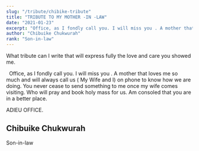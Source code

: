 ```yaml
---
slug: "/tribute/chibike-tribute"
title: "TRIBUTE TO MY MOTHER -IN -LAW"
date: "2021-01-23"
excerpt: "Office, as I fondly call you. I will miss you . A mother that loves me so much and will"
author: "Chibuike Chukwurah"
rank: "Son-in-law"
---
```


What tribute can I write that will express fully the love and care you showed me.

  Office, as I fondly call you. I will miss you . A mother that loves me so much and will always call us ( My Wife and I) on phone to know how we are doing. You never cease to send something to me once my wife comes visiting. Who will pray and book holy mass for us. Am consoled that you are in a better place.

ADIEU OFFICE.

## Chibuike Chukwurah
Son-in-law
